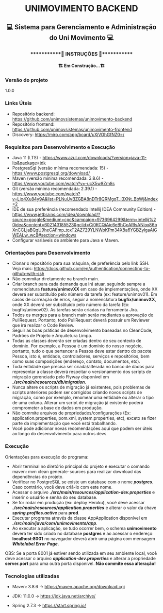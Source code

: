 <h1 align="center"> UNIMOVIMENTO BACKEND </h1>
<h2 align="center"> 💻 Sistema para Gerenciamento e Administração do Uni Movimento 💻</h2>

<h3 align="center">***********🔧 INSTRUÇÕES 🔧***********</h3>
<h4 align="center">🏗️ Em Construção...🏗️</h4>

### Versão do projeto
1.0.0

### Links Úteis
- Repositório backend: https://github.com/unimovsistemas/unimovimento-backend
- Repositório frontend: https://github.com/unimovsistemas/unimovimento-frontend
- Discovery: https://miro.com/app/board/uXjVOhGfNZ0=/

### Requisitos para Desenvolvimento e Execução
- Java 11 (LTS) - https://www.azul.com/downloads/?version=java-11-lts&package=jdk
- PostgresSql (versão mínima recomendada: 15) - https://www.postgresql.org/download/
- Maven (versão mínima recomendada: 3.8.6) - https://www.youtube.com/watch?v=-ucX5w8Zm8s
- Git (versão mínima recomendada: 2.39.1) - https://www.youtube.com/watch?v=Ljo4Xu84y9A&list=PLNuUvBZGBA8nDTr8QRMgoT_l3XNt_BbWj&index=2
- IDE de sua preferência (recomendado Intellij IDEA Community Edition) - https://www.jetbrains.com/idea/download/?source=google&medium=cpc&campaign=9736964299&term=intellij%20idea&content=602143185523&gclid=Cj0KCQiAic6eBhCoARIsANlox86bXnCCLjaBQgU9heCAFmp_toxT2AZ729YLNWpKPm34X8a6YGBZylgaAiGWEALw_wcB#section=windows
- Configurar variáveis de ambiente para Java e Maven.

### Orientações para Desenvolvimento
- Clonar o repositório para sua máquina, de preferência pelo link SSH. Veja mais: https://docs.github.com/en/authentication/connecting-to-github-with-ssh
- Não commitar diretamente na branch main.
- Criar branch para cada demanda que irá atuar, seguindo sempre a nomenclatura **feature/unimovXX** em caso de implementações, onde XX deverá ser substituído pelo número da tarefa (ex: feature/unimov01). Em casos de correação de erros, seguir a nomenclatura **bugfix/unimovXX**, onde XX deverá ser substituído pelo número da tarefa (Ex: bugfix/unimov02). As tarefas serão criadas na ferramenta Jira.
- Todos os merges para a branch main serão mediantes a aprovação de PullRequest. Portanto, todo PullRequest deverá possuir um Reviewer que irá realizar o Code Review.
- Seguir as boas práticas de desenvolvimento baseadas no CleanCode, Padrões de Projeto e Arquitetura Limpa.
- Todas as classes deverão ser criadas dentro de seu contexto de domínio. Por exemplo, a Pessoa é um domínio do nosso negócio, portanto, tudo o que pertencer a Pessoa deve estar dentro do pacote Pessoa, isto é, entidade, controladores, serviços e repositórios, bem como suas composições (endereço, contato, documentos, etc).
- Toda entidade que precisa ser criada/alterada no banco de dados para representar a classe deverá respeitar o versionamento dos scripts de migração gerenciado pelo Flyway disponível em ***./src/main/resources/db/migration***.
- Nunca altere os scripts de migração já existentes, pois problemas de scripts anteriores podem ser corrigidos criando novos scripts de migração, como por exemplo, renomear uma entidade ou alterar o tipo de uma coluna. Alterar um script de migração já existente poderá comprometer a base de dados em produção.
- Não commite arquivos de propriedades/configurações (Ex: application.properties, pom.xml, system.properties, etc), exceto se fizer parte da implementação que você está trabalhando.
- Você pode adicionar novas recomendações aqui que podem ser úteis ao longo do desenvolvimento para outros devs.

### Execução

Orientações para execução do programa:
- Abrir terminal no diretório principal do projeto e executar o comando maven: mvn clean generate-sources para realizar download das dependências do projeto.
- Verificar no PostgreSQL se existe um database com o nome ***postgres***. Caso contrário, você deve criá-lo com este nome.
- Acessar o arquivo ***./src/main/resources/application-dev.properties*** e inserir o usuário e senha do seu database.
- Se for rodar em produção (ex: deploy Heroku), você deve acessar ***./src/main/resources/application.properties*** e alterar o valor da chave ***spring.profiles.active*** para **prod**.
- Executar programa através da classe AppApplication disponível em ***./src/main/java/com/unimovimento/app***.
- Ao executar a aplicação, se tudo ocorrer bem, o schema **unimovimento** deverá ter sido criado no database **postgres** e ao acessar o endereço **localhost:8001** no navegador deverá abrir uma página com mensagem ***Whitelabel Error Page***.

OBS: Se a porta 8001 já estiver sendo utilizada em seu ambiente local, você deve acessar o arquivo ***application-dev.properties*** e alterar a propriedade **server.port** para uma outra porta disponível. **Não commite essa alteração!**
### Tecnologias utilizadas

- Maven: 3.8.6 -> https://maven.apache.org/download.cgi

- JDK: 11.0.0 -> https://jdk.java.net/archive/

- Spring 2.7.3 -> https://start.spring.io/
